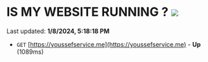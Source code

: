# IS MY WEBSITE RUNNING ? [![](https://img.shields.io/static/v1?label=Sponsor&message=%E2%9D%A4&logo=GitHub&color=%23fe8e86)](https://github.com/sponsors/<username>)

Last updated: **1/8/2024, 5:18:18 PM**

- `GET` [https://youssefservice.me](https://youssefservice.me) - **Up** (1089ms)

